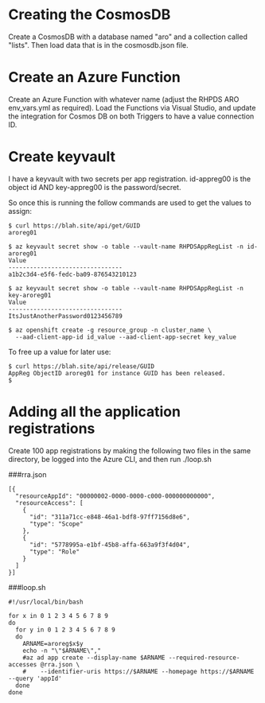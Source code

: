 # Creating the CosmosDB

Create a CosmosDB with a database named "aro" and a collection called "lists". Then load data that is in the cosmosdb.json file.

# Create an Azure Function

Create an Azure Function with whatever name (adjust the RHPDS ARO env_vars.yml as required).
Load the Functions via Visual Studio, and update the integration for Cosmos DB on both Triggers to have a value connection ID.

# Create keyvault

I have a keyvault with two secrets per app registration. id-appreg00 is the object id AND key-appreg00 is the password/secret.


So once this is running the follow commands are used to get the values to assign:

```
$ curl https://blah.site/api/get/GUID
aroreg01

$ az keyvault secret show -o table --vault-name RHPDSAppRegList -n id-aroreg01
Value
--------------------------------
a1b2c3d4-e5f6-fedc-ba09-876543210123

$ az keyvault secret show -o table --vault-name RHPDSAppRegList -n key-aroreg01
Value
--------------------------------
ItsJustAnotherPassword0123456789

$ az openshift create -g resource_group -n cluster_name \
  --aad-client-app-id id_value --aad-client-app-secret key_value

```

To free up a value for later use:
```
$ curl https://blah.site/api/release/GUID
AppReg ObjectID aroreg01 for instance GUID has been released.
$
```

# Adding all the application registrations

Create 100 app registrations by making the following two files in the same directory, be logged into the Azure CLI, and then run ./loop.sh


###rra.json
```
[{
  "resourceAppId": "00000002-0000-0000-c000-000000000000",
  "resourceAccess": [
    {
      "id": "311a71cc-e848-46a1-bdf8-97ff7156d8e6",
      "type": "Scope"
    },
    {
      "id": "5778995a-e1bf-45b8-affa-663a9f3f4d04",
      "type": "Role"
    }
  ]
}]
```

###loop.sh
```
#!/usr/local/bin/bash
  
for x in 0 1 2 3 4 5 6 7 8 9
do
  for y in 0 1 2 3 4 5 6 7 8 9
  do
    ARNAME=aroreg$x$y
    echo -n "\"$ARNAME\","
    #az ad app create --display-name $ARNAME --required-resource-accesses @rra.json \
    #    --identifier-uris https://$ARNAME --homepage https://$ARNAME --query 'appId'
  done
done
```
